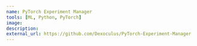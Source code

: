 ```yaml
---
name: PyTorch Experiment Manager
tools: [ML, Python, PyTorch]
image:
description: 
external_url: https://github.com/Dexoculus/PyTorch-Experiment-Manager
---
```


